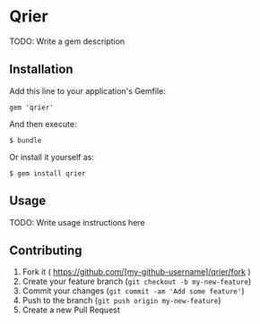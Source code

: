 # Qrier

TODO: Write a gem description

## Installation

Add this line to your application's Gemfile:

    gem 'qrier'

And then execute:

    $ bundle

Or install it yourself as:

    $ gem install qrier

## Usage

TODO: Write usage instructions here

## Contributing

1. Fork it ( https://github.com/[my-github-username]/qrier/fork )
2. Create your feature branch (`git checkout -b my-new-feature`)
3. Commit your changes (`git commit -am 'Add some feature'`)
4. Push to the branch (`git push origin my-new-feature`)
5. Create a new Pull Request

